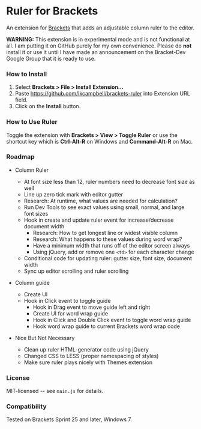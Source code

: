 # Ruler for Brackets
An extension for [Brackets](https://github.com/adobe/brackets/) that adds
an adjustable column ruler to the editor.

**WARNING:** This extension is in experimental mode and is not functional
at all. I am putting it on GitHub purely for my own convenience.  Please
do **not** install it or use it until I have made an announcement on the
Bracket-Dev Google Group that it is ready to use.

### How to Install
1. Select **Brackets > File > Install Extension...**
2. Paste https://github.com/lkcampbell/brackets-ruler
into Extension URL field.
3. Click on the **Install** button.

### How to Use Ruler
Toggle the extension with **Brackets > View > Toggle Ruler** or use the
shortcut key which is **Ctrl-Alt-R** on Windows and **Command-Alt-R** on Mac.

### Roadmap

* Column Ruler
  * At font size less than 12, ruler numbers need to decrease font size as well
  * Line up zero tick mark with editor gutter
  * Research: At runtime, what values are needed for calculation?
  * Run Dev Tools to see exact values using small, normal, and large font sizes
  * Hook in create and update ruler event for increase/decrease document width
     * Research: How to get longest line or widest visible column
     * Research: What happens to these values during word wrap?
     * Have a minimum width that runs off of the editor screen always
     * Using jQuery, add or remove one `<td>` for each character change
  * Conditional code for updating ruler: gutter size, font size, document width
  * Sync up editor scrolling and ruler scrolling

* Column guide
   * Create UI
   * Hook in Click event to toggle guide
      * Hook in Drag event to move guide left and right
      * Create UI for word wrap guide
      * Hook in Click and Double Click event to toggle word wrap guide
      * Hook word wrap guide to current Brackets word wrap code
  
* Nice But Not Necessary
   * Clean up ruler HTML-generator code using jQuery
   * Changed CSS to LESS (proper namespacing of styles)
   * Make sure ruler plays nicely with Themes extension

### License
MIT-licensed -- see `main.js` for details.

### Compatibility
Tested on Brackets Sprint 25 and later, Windows 7.
